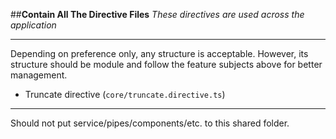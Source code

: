 ##**Contain All The Directive Files**
_These directives are used across the application_

---
Depending on preference only, any structure is acceptable. However, its structure should be module and follow the feature subjects above for better management.
- Truncate directive (`core/truncate.directive.ts`)
---

Should not put service/pipes/components/etc. to this shared folder.
